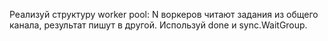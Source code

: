 Реализуй структуру worker pool: N воркеров читают задания из
общего канала, результат пишут в другой. Используй done и
sync.WaitGroup.